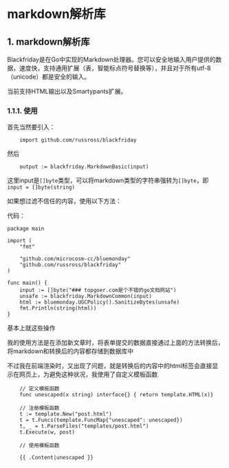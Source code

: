 # markdown解析库

## 1. markdown解析库 <a id="markdown&#x89E3;&#x6790;&#x5E93;"></a>

Blackfriday是在Go中实现的Markdown处理器。您可以安全地输入用户提供的数据，速度快，支持通用扩展（表，智能标点符号替换等），并且对于所有utf-8（unicode）都是安全的输入。

当前支持HTML输出以及Smartypants扩展。

### 1.1.1. 使用 <a id="&#x4F7F;&#x7528;"></a>

首先当然要引入：

```text
    import github.com/russross/blackfriday
```

然后

```text
    output := blackfriday.MarkdownBasic(input)
```

这里input是`[]byte`类型，可以将markdown类型的字符串强转为`[]byte`，即`input = []byte(string)`

如果想过滤不信任的内容，使用以下方法：

代码：

```text
package main

import (
    "fmt"

    "github.com/microcosm-cc/bluemonday"
    "github.com/russross/blackfriday"
)

func main() {
    input := []byte("### topgoer.com是个不错的go文档网站")
    unsafe := blackfriday.MarkdownCommon(input)
    html := bluemonday.UGCPolicy().SanitizeBytes(unsafe)
    fmt.Println(string(html))
}
```

基本上就这些操作

我的使用方法是在添加新文章时，将表单提交的数据直接通过上面的方法转换后，将markdown和转换后的内容都存储到数据库中

不过我在前端渲染时，又出现了问题，就是转换后的内容中的html标签会直接显示在网页上，为避免这种状况，我使用了自定义模板函数

```text
    // 定义模板函数
    func unescaped(x string) interface{} { return template.HTML(x)}

    // 注册模板函数
    t := template.New("post.html")
    t = t.Funcs(template.FuncMap{"unescaped": unescaped})
    t, _ = t.ParseFiles("templates/post.html")
    t.Execute(w, post)

    // 使用模板函数

    {{ .Content|unescaped }}
```

